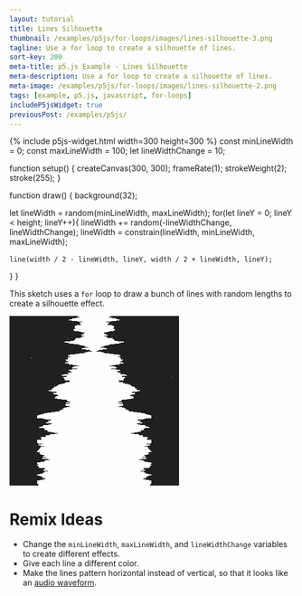 ```yaml
---
layout: tutorial
title: Lines Silhouette
thumbnail: /examples/p5js/for-loops/images/lines-silhouette-3.png
tagline: Use a for loop to create a silhouette of lines.
sort-key: 200
meta-title: p5.js Example - Lines Silhouette
meta-description: Use a for loop to create a silhouette of lines.
meta-image: /examples/p5js/for-loops/images/lines-silhouette-2.png
tags: [example, p5.js, javascript, for-loops]
includeP5jsWidget: true
previousPost: /examples/p5js/
---
```


{% include p5js-widget.html width=300 height=300 %}
const minLineWidth = 0;
const maxLineWidth = 100;
let lineWidthChange = 10;

function setup() {
  createCanvas(300, 300);
  frameRate(1);
  strokeWeight(2);
  stroke(255); 
}

function draw() {
  background(32);

  let lineWidth = random(minLineWidth, maxLineWidth);
  for(let lineY = 0; lineY < height; lineY++){
    lineWidth += random(-lineWidthChange, lineWidthChange);
    lineWidth = constrain(lineWidth, minLineWidth, maxLineWidth);

    line(width / 2 - lineWidth, lineY, width / 2 + lineWidth, lineY);
  }
}
</script>

This sketch uses a `for` loop to draw a bunch of lines with random lengths to create a silhouette effect.

![lines silhouette](/examples/p5js/for-loops/images/lines-silhouette-1.gif)

# Remix Ideas

- Change the `minLineWidth`, `maxLineWidth`, and `lineWidthChange` variables to create different effects.
- Give each line a different color.
- Make the lines pattern horizontal instead of vertical, so that it looks like an [audio waveform](https://duckduckgo.com/?q=audio+waveform&iax=images&ia=images).

